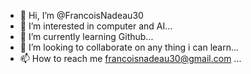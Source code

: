 - 👋 Hi, I’m @FrancoisNadeau30
- 👀 I’m interested in computer and AI...
- 🌱 I’m currently learning Github...
- 💞️ I’m looking to collaborate on any thing i can learn...
- 📫 How to reach me francoisnadeau30@gmail.com ...

<!---
FrancoisNadeau30/FrancoisNadeau30 is a ✨ special ✨ repository because its `README.md` (this file) appears on your GitHub profile.
You can click the Preview link to take a look at your changes.
--->
